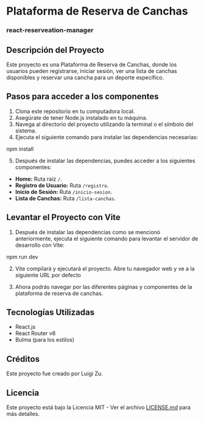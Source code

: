 # Plataforma de Reserva de Canchas
### react-reserveation-manager

## Descripción del Proyecto

Este proyecto es una Plataforma de Reserva de Canchas, donde los usuarios pueden registrarse, iniciar sesión, ver una lista de canchas disponibles y reservar una cancha para un deporte específico.

## Pasos para acceder a los componentes

1. Clona este repositorio en tu computadora local.
2. Asegúrate de tener Node.js instalado en tu máquina.
3. Navega al directorio del proyecto utilizando la terminal o el símbolo del sistema.
4. Ejecuta el siguiente comando para instalar las dependencias necesarias:

npm install

5. Después de instalar las dependencias, puedes acceder a los siguientes componentes:

- **Home:** Ruta raíz `/`.
- **Registro de Usuario:** Ruta `/registro`.
- **Inicio de Sesión:** Ruta `/inicio-sesion`.
- **Lista de Canchas:** Ruta `/lista-canchas`.

## Levantar el Proyecto con Vite

1. Después de instalar las dependencias como se mencionó anteriormente, ejecuta el siguiente comando para levantar el servidor de desarrollo con Vite:

npm run dev

2. Vite compilará y ejecutará el proyecto. Abre tu navegador web y ve a la siguiente URL por defecto

3. Ahora podrás navegar por las diferentes páginas y componentes de la plataforma de reserva de canchas.

## Tecnologías Utilizadas

- React.js
- React Router v6
- Bulma (para los estilos)

## Créditos

Este proyecto fue creado por Luigi Zu.

## Licencia

Este proyecto está bajo la Licencia MIT - Ver el archivo [LICENSE.md](LICENSE.md) para más detalles.
